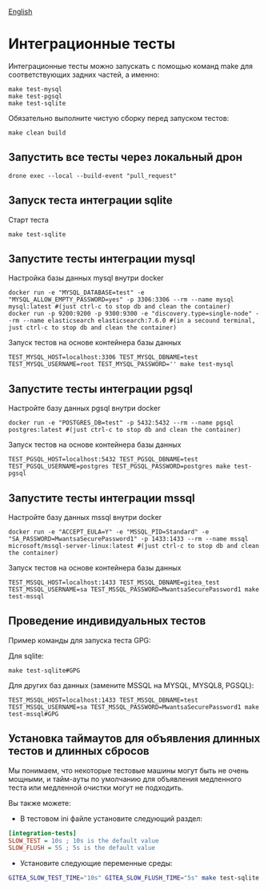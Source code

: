 [English](README.md)

# Интеграционные тесты

Интеграционные тесты можно запускать с помощью команд make
для соответствующих задних частей, а именно:
```shell
make test-mysql
make test-pgsql
make test-sqlite
```

Обязательно выполните чистую сборку перед запуском тестов:
```
make clean build
```

## Запустить все тесты через локальный дрон
```
drone exec --local --build-event "pull_request"
```

## Запуск теста интеграции sqlite
Старт теста
```
make test-sqlite
```

## Запустите тесты интеграции mysql
Настройка базы данных mysql внутри docker
```
docker run -e "MYSQL_DATABASE=test" -e "MYSQL_ALLOW_EMPTY_PASSWORD=yes" -p 3306:3306 --rm --name mysql mysql:latest #(just ctrl-c to stop db and clean the container)
docker run -p 9200:9200 -p 9300:9300 -e "discovery.type=single-node" --rm --name elasticsearch elasticsearch:7.6.0 #(in a secound terminal, just ctrl-c to stop db and clean the container)
```
Запуск тестов на основе контейнера базы данных
```
TEST_MYSQL_HOST=localhost:3306 TEST_MYSQL_DBNAME=test TEST_MYSQL_USERNAME=root TEST_MYSQL_PASSWORD='' make test-mysql
```

## Запустите тесты интеграции pgsql
Настройте базу данных pgsql внутри docker
```
docker run -e "POSTGRES_DB=test" -p 5432:5432 --rm --name pgsql postgres:latest #(just ctrl-c to stop db and clean the container)
```
Запуск тестов на основе контейнера базы данных
```
TEST_PGSQL_HOST=localhost:5432 TEST_PGSQL_DBNAME=test TEST_PGSQL_USERNAME=postgres TEST_PGSQL_PASSWORD=postgres make test-pgsql
```

## Запустите тесты интеграции mssql
Настройте базу данных mssql внутри docker
```
docker run -e "ACCEPT_EULA=Y" -e "MSSQL_PID=Standard" -e "SA_PASSWORD=MwantsaSecurePassword1" -p 1433:1433 --rm --name mssql microsoft/mssql-server-linux:latest #(just ctrl-c to stop db and clean the container)
```
Запуск тестов на основе контейнера базы данных
```
TEST_MSSQL_HOST=localhost:1433 TEST_MSSQL_DBNAME=gitea_test TEST_MSSQL_USERNAME=sa TEST_MSSQL_PASSWORD=MwantsaSecurePassword1 make test-mssql
```

## Проведение индивидуальных тестов

Пример команды для запуска теста GPG:

Для sqlite:

```
make test-sqlite#GPG
```

Для других баз данных (замените MSSQL на MYSQL, MYSQL8, PGSQL):

```
TEST_MSSQL_HOST=localhost:1433 TEST_MSSQL_DBNAME=test TEST_MSSQL_USERNAME=sa TEST_MSSQL_PASSWORD=MwantsaSecurePassword1 make test-mssql#GPG
```

## Установка таймаутов для объявления длинных тестов и длинных сбросов

Мы понимаем, что некоторые тестовые машины могут быть не очень мощными,
и тайм-ауты по умолчанию для объявления медленного теста или медленной
очистки могут не подходить.

Вы также можете:

* В тестовом ini файле установите следующий раздел:

```ini
[integration-tests]
SLOW_TEST = 10s ; 10s is the default value
SLOW_FLUSH = 5S ; 5s is the default value
```

* Установите следующие переменные среды:

```bash
GITEA_SLOW_TEST_TIME="10s" GITEA_SLOW_FLUSH_TIME="5s" make test-sqlite
```
